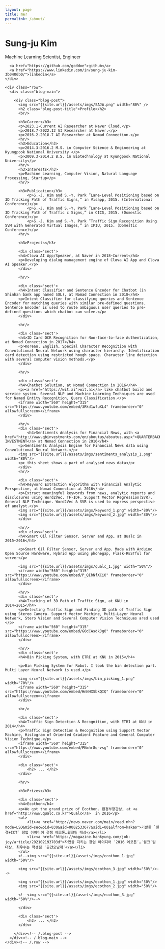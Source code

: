 ```yaml
---
layout: page
title: me?
permalink: /about/
---
```

<div>
  <div class="container">
    <div class="blog-header">
      <h1 class="blog-title">Sung-ju Kim</h1>
      <p class="lead blog-description">Machine Learning Scientist, Engineer</p>

      <a href="https://github.com/goddoe">github</a>
      <a href="https://www.linkedin.com/in/sung-ju-kim-3b0406b0/">linkedin</a>
    </div>

    <div class="row">
      <div class="blog-main">

        <div class="blog-post">
          <img src="{{site.url}}/assets/imgs/SAJA.png" width="80%" />
          <h2 class="blog-post-title">Profile</h2>
          <br/>

          <h3>Career</h3>
          <p>2023.1-Current AI Researcher at Naver Cloud.</p>
          <p>2018.7-2022.12 AI Researcher at Naver.</p>
          <p>2016.2-2018.7 AI Researcher at Nomad Connection.</p>
          <hr/>
          <h3>Education</h3>
          <p>2014.3-2016.2 M.S. in Computer Science & Engineering at Kyungpook National University </p>
          <p>2009.3-2014.2 B.S. in Biotechnology at Kyungpook National University</p>
          <hr/>
          <h3>Interests</h3>
          <p>Machine Learning, Computer Vision, Natural Language Processing, Startup</p>
          <hr/>

          <h3>Publication</h3>
              <p>S.-J. Kim and S.-Y. Park ”Lane-Level Positioning based on 3D Tracking Path of Traffic Signs,” in Visapp, 2015. (International Conference)</p>
              <p>S.-J. Kim and S.-Y. Park ”Lane-Level Positioning based on 3D Tracking Path of Traffic c Signs,” in CICS, 2015. (Domestic Conference)</p>
              <p>S.-J. Kim and S.-Y. Park ”Traffic Sign Recognition Using SVM with Generated Virtual Images,” in IPIU, 2015. (Domestic Conference)</p>
          <hr/>

          <h3>Projects</h3>

          <div class='sect'>
          <h4>Clova AI App/Speaker, at Naver in 2018~Current</h4>
          <p>Developing dialog management engine of Clova AI App and Clova AI Speaker.</p>
          </div>

          <hr/>

          <div class='sect'>
          <h4>Intent Classifier and Sentence Encoder for Chatbot (in Shinhan bank app named SOL), at Nomad Connection in 2018</h4>
          <p>Intent Classifier for classifying queries and Sentence Encoder for matching queries with similar pre-defined questions. Sentence Encoder is used to route ambiguous user queries to pre-defined questions which chatbot can solve.</p>
          </div>

          <hr/>

          <div class='sect'>
          <h4>ID Card OCR Recognition for Non-face-to-face Authentication, at Nomad Connection in 2017</h4>
          <p>Korean, English, Special Character Recognition with Convolutional Neural Network using character hierarchy. Identification card detection using restricted hough space. Character line detection with several computer vision methods.</p>
          </div>

          <hr/>

          <div class='sect'>
          <h4>Chatbot Solution, at Nomad Connection in 2016</h4>
          <p><a href="https://wit.ai">wit.ai</a> like chatbot build and service system. Several NLP and Machine Learning Techniques are used for Named Entity Recognition, Query Classification.</p>
          <iframe width="560" height="315" src="https://www.youtube.com/embed/3Rkd1wfuXL4" frameborder="0" allowfullscreen></iframe>
          </div>
      
          <hr/>
          <div class='sect'>
              <h4>Sentiments Analysis for Financial News, with <a href="http://www.qbinvestments.com/en/aboutus/aboutus.aspx">QUARTERBACK INVESTMENT</a> at Nomad Connection in 2016</h4>
          <p>Sentiments Analysis Engine for Financial News data using Convolutional Neural Network.</p>
          <img src="{{site.url}}/assets/imgs/sentiments_analysis_1.png" width="80%"/>
          <p> this sheet shows a part of analysed news data</p> 
          </div>
          <hr/>
          
          <div class='sect'>
          <h4>Keyword Extraction Algorithm with Financial Analytic Perspective, at Nomad Connection at 2016</h4>
          <p>Extract meaningful keywords from news, analytic reports and disclosures using Word2Vec, TF-IDF, Support Vector Regression(SVR), General NLP Technique. Word2Vec & SVR is used to express perspective of analyst.</p>
          <img src="{{site.url}}/assets/imgs/keyword_1.png" width="80%"/>
          <img src="{{site.url}}/assets/imgs/keyword_2.jpg" width="80%"/>
          </div>

          <hr/>
          <div class='sect'>
          <h4>Smart Oil Filter Sensor, Server and App, at Qualc in 2015~2016</h4>

          <p>Smart Oil Filter Sensor, Server and App. Made with Arduino Open Source Hardware, Hybrid App using phonegap, Flask-RESTful for server</p>

          <img src="{{site.url}}/assets/imgs/qualc_1.jpg" width="50%"/>
          <iframe width="560" height="315" src="https://www.youtube.com/embed/P_QIbNfXCi0" frameborder="0" allowfullscreen></iframe>
          </div>

          <hr/>
          <div class='sect'> 
          <h4>Tracking of 3D Path of Traffic Sign, at KNU in 2014~2015</h4>
          <p>Detecting Traffic Sign and Finding 3D path of Traffic Sign using Stereo Camera. Support Vector Machine, Multi-Layer Neural Network, Stero Vision and Several Computer Vision Techniques ared used </p>
          <iframe width="560" height="315" src="https://www.youtube.com/embed/GOdCAsdkJg0" frameborder="0" allowfullscreen></iframe>
          </div>

          <hr/>
          <div class='sect'>
          <h4>Bin Picking System, with ETRI at KNU in 2015</h4>

          <p>Bin Picking System for Robot. I took the bin detection part. Multi Layer Neural Network is used.</p>

          <img src="{{site.url}}/assets/imgs/bin_picking_1.png" width="70%"/>
          <iframe width="560" height="315" src="https://www.youtube.com/embed/HnNHXSbkQIQ" frameborder="0" allowfullscreen></iframe>
          </div>

          <hr/>

          <div class='sect'>
          <h4>Traffic Sign Detection & Recognition, with ETRI at KNU in 2014</h4>
          <p>Traffic Sign Detection & Recognition using Support Vector Machine, Histogram of Oriented Gradient Feature and General Computer Vision Technique.</p>
          <iframe width="560" height="315" src="https://www.youtube.com/embed/PKmhr8q-vsg" frameborder="0" allowfullscreen></iframe>
          </div>

          <div class='sect'>
              <h2> ... </h2>
          </div>
                
          <hr/>

          <h3>Prizes</h3>

          <div class='sect'>
          <h4>Ecothon</h4>
          <p>We got the grand prize of Ecothon. 환경부장관상, at <a href="http://www.qualc.co.kr">Qualc</a>  in 2016</p>
          <ul>
              <li><a href="http://news.naver.com/main/read.nhn?mode=LSD&mid=sec&oid=030&aid=0002533677&sid1=001&lfrom=kakao">기발한 `환경+ICT` 창업 아이디어 경쟁 에코톤…퀄크팀 대상</a></li>
              <li><a href="https://magazine.hankyung.com/job-joy/article/202102193703d">자연을 지키는 창업 아이디어 ′2016 에코톤′…′퀄크′팀 대상, 최우수는 학생팀 ′공간오남매′</a></li>
          </ul>
          <!--<img src="{{site.url}}/assets/imgs/ecothon_1.jpg" width="50%"/>

          <img src="{{site.url}}/assets/imgs/ecothon_3.jpg" width="50%"/>-->

          <img src="{{site.url}}/assets/imgs/ecothon_1.jpg" width="50%"/>
          <img src="{{site.url}}/assets/imgs/ecothon_2.jpg" width="50%"/>

          <!--<img src="{{site.url}}/assets/imgs/ecothon_3.jpg" width="50%"/>-->

          </div>
      
          <div class='sect'>
              <h2> ... </h2>
          </div>

        </div><!-- /.blog-post -->
      </div><!-- /.blog-main -->
    </div><!-- /.row -->
  </div><!-- /.container -->
</div>
